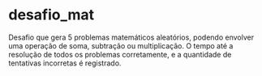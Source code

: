 # desafio_mat
Desafio que gera 5 problemas matemáticos aleatórios, podendo envolver uma operação de soma, subtração ou multiplicação. O tempo até a resolução de todos os problemas corretamente, e a quantidade de tentativas incorretas é registrado.
